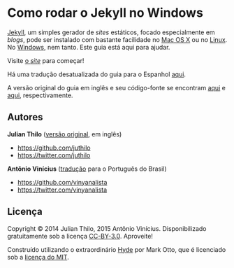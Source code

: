 Como rodar o Jekyll no Windows
==============================

[Jekyll](http://jekyllrb.com), um simples gerador de *sites* estáticos, focado especialmente em *blogs*, pode ser instalado com bastante facilidade no [Mac OS X](https://www.apple.com/br/osx/what-is/) ou no [Linux](http://www.vivaolinux.com.br/linux/). No [Windows](http://www.microsoft.com/pt-br/windows), nem tanto. Este guia está aqui para ajudar.

Visite [o *site*](https://vinyanalista.github.io/jekyll-no-windows) para começar!

Há uma tradução desatualizada do guia para o Espanhol [aqui](https://github.com/juthilo/run-jekyll-on-windows/blob/gh-pages/es/README.md).

A versão original do guia em inglês e seu código-fonte se encontram [aqui](http://jekyll-windows.juthilo.com/) e [aqui](https://github.com/juthilo/run-jekyll-on-windows), respectivamente.

## Autores

**Julian Thilo** ([versão original](http://jekyll-windows.juthilo.com/), em inglês)

* <https://github.com/juthilo>
* <https://twitter.com/juthilo>

**Antônio Vinícius** ([tradução](https://vinyanalista.github.io/jekyll-no-windows) para o Português do Brasil)

* <https://github.com/vinyanalista>
* <https://twitter.com/vinyanalista>

## Licença

Copyright &copy; 2014 Julian Thilo, 2015 Antônio Vinícius. Disponibilizado gratuitamente sob a licença [CC-BY-3.0](LICENSE). Aproveite!

Construído utilizando o extraordinário [Hyde](http://hyde.getpoole.com) por Mark Otto, que é licenciado sob a [licença do MIT](https://github.com/vinyanalista/jekyll-no-windows/blob/gh-pages/LICENSE-hyde.md).
